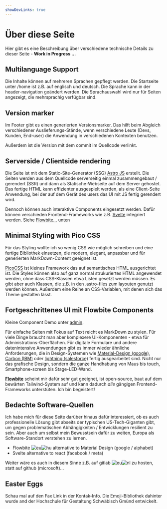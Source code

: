 ```yaml
---
showDevLinks: true
---
```


# Über diese Seite

Hier gibt es eine Beschreibung über verschiedene technische Details zu dieser Seite - **Work in Progress …**

## Multilanguage Support

Die Inhalte können auf mehreren Sprachen gepflegt werden. Die Startseite unter /home ist z.B. auf englisch und deutsch. Die Sprache kann in der header-navigation geändert werden. Die Sprachauswahl wird nur für Seiten angezeigt, die mehrsprachig verfügbar sind.

## Version marker

Im Footer gibt es einen generierten Versionsmarker. Das hilft beim Abgleich verschiedener Auslieferungs-Stände, wenn verschiedene Leute (Devs, Kunden, End-user) die Anwendung in verschiedenen Kontexten benutzen.

Außerdem ist die Version mit dem commit im Quellcode verlinkt.

## Serverside / Clientside rendering

Die Seite ist mit dem Static-Site-Generator (SSG) [Astro JS](https://astro.build/) erstellt. Die Seiten werden aus dem Quellcode serverseitig einmal zusammengebaut / gerendert (SSR) und dann als Statische-Webseite auf dem Server gehostet. Das fertige HTML kann effizienter ausgespielt werden, als eine Client-Seite Anwendung, bei der auf dem Gerät des users das UI mit JS fertig gerendert wird.

Dennoch können auch interaktive Components eingesetzt werden. Dafür können verschieden Frontend-Frameworks wie z.B. [Svelte](https://svelte.dev) integriert werden. Siehe [Flowbite…](#advanced-ui-with-flowbite-components) unten

## Minimal Styling with Pico CSS

Für das Styling wollte ich so wenig CSS wie möglich schreiben und eine fertige Bibliothek einsetzen, die modern, elegant, anpassbar und für generierten MarkDown-Content geeignet ist.

[PicoCSS](https://picocss.com/) ist kleines Framework das auf semantisches HTML ausgerichtet ist. Die Styles können also auf ganz normal strukuriertes HTML angewendet werden, ohne dass CSS-Klassen etwa Listen gesetzt werden müssen. Es gibt aber auch Klassen, die z.B. in den .astro-files zum layouten genutzt werden können. Außerdem eine Reihe an CSS-Variablen, mit denen sich das Theme gestalten lässt.

## Fortgeschrittenes UI mit Flowbite Components

Kleine Component Demo unter [admin](/admin).

Für einfache Seiten mit Fokus auf Text reicht es MarkDown zu stylen. Für viele Dinge braucht man aber komplexere UI-Komponenten - etwa für Administrations-Oberflächen. Für digitale Formulare und andere datenintensive Anwendungen gibt es immer wieder ähnliche Anforderungen, die in Design-Systemen wie [Material-Design (google)][material], [Carbon (IBM)][carbon] oder [lightning (salesforce)][lightning] fertig ausgearbeitet sind. Nicht nur das grafische Design, sondern die ganze Handhabung von Maus bis touch, Smartphone-screen bis Stage-LED-Wand.

[**Flowbite**][flowbite] scheint mir dafür sehr gut geeignet, ist open-source, baut auf dem bewärten Tailwind-System auf und kann dadurch _alle_ gängigen Frontend-Frameworks unterstüten. Ich bin begeistert! 

[material]: https://m3.material.io/
[carbon]: https://carbondesignsystem.com/
[lightning]: https://www.lightningdesignsystem.com/
[flowbite]: https://flowbite.com/

## Bedachte Software-Quellen

Ich habe mich für diese Seite darüber hinaus dafür interessiert, ob es auch professionelle Lösung gibt abseits der typischen US-Tech-Giganten gibt, um gegen problematischen Abhängigkeiten / Entwicklungen resilient zu sein. Aber auch um selbst mein Bewusstsein dafür zu weiten, Europa als Software-Standort verstehen zu lernen.

- Flowbite ![eu][e-eu]![hu][e-hu] alternative to Material Design (google / alphabet)
- Svelte alternative to react (facebook / meta)

Weiter wäre es auch in diesem Sinne z.B. auf gitlab ![eu][e-eu]![nl][e-nl] zu hosten, statt auf github (microsoft)...

## Easter Eggs

Schau mal auf den Fax Link in der Kontak-Info. Die Emoji-Bibliothek dahinter wurde and der Hochschule für Gestaltung Schwäbisch Gmünd entwickelt.

[e-eu]: /emoji/eu.svg
[e-hu]: /emoji/hu.svg
[e-nl]: /emoji/nl.svg